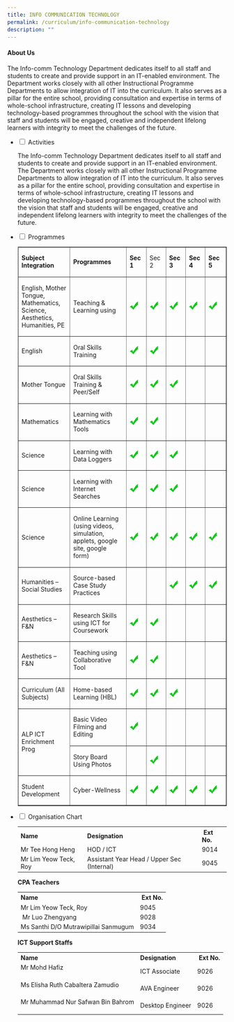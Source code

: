 ```yaml
---
title: INFO COMMUNICATION TECHNOLOGY
permalink: /curriculum/info-communication-technology
description: ""
---
```

<h4><strong>About Us</strong></h4>
<p>The Info-comm Technology Department dedicates itself to all staff and students to create and provide support in an IT-enabled environment. The Department works closely with all other Instructional Programme Departments to allow integration of IT into the curriculum. It also serves as a pillar for the entire school, providing consultation and expertise in terms of whole-school infrastructure, creating IT lessons and developing technology-based programmes throughout the school with the vision that staff and students will be engaged, creative and independent lifelong learners with integrity to meet the challenges of the future.</p>
<ul class="jekyllcodex_accordion">
<li><input id="accordion1" type="checkbox" /> <label for="accordion1">Activities</label>
<div>
<p>The Info-comm Technology Department dedicates itself to all staff and students to create and provide support in an IT-enabled environment. The Department works closely with all other Instructional Programme Departments to allow integration of IT into the curriculum. It also serves as a pillar for the entire school, providing consultation and expertise in terms of whole-school infrastructure, creating IT lessons and developing technology-based programmes throughout the school with the vision that staff and students will be engaged, creative and independent lifelong learners with integrity to meet the challenges of the future.</p>
</div>
</li>
<li><input id="accordion2" type="checkbox" /> <label for="accordion2">Programmes</label>
<div>
<table border="1" width="100%" cellspacing="0" cellpadding="0">
<tbody>
<tr>
<td width="172"><strong>Subject Integration</strong></td>
<td width="239"><strong>Programmes</strong></td>
<td width="54"><strong>Sec 1</strong></td>
<td width="52">
<p>Sec 2&nbsp;</p>
</td>
<td width="54"><strong>Sec 3</strong></td>
<td width="47"><strong>Sec 4</strong></td>
<td width="66"><strong>Sec 5</strong></td>
</tr>
<tr>
<td width="172">
<p>English, Mother Tongue, Mathematics, Science, Aesthetics, Humanities, PE</p>
</td>
<td width="239">
<p>Teaching &amp; Learning using</p>
</td>
<td width="54">
<p><img src="/images/tick.jpg" alt="tick" width="20" height="20" /></p>
</td>
<td width="52">
<p><img src="/images/tick.jpg" alt="tick" width="20" height="20" /></p>
</td>
<td width="54">
<p><img src="/images/tick.jpg" alt="tick" width="20" height="20" /></p>
</td>
<td width="47">
<p><img src="/images/tick.jpg" alt="tick" width="20" height="20" /></p>
</td>
<td width="66">
<p><img src="/images/tick.jpg" alt="tick" width="20" height="20" /></p>
</td>
</tr>
<tr>
<td width="172">
<p>English</p>
</td>
<td width="239">
<p>Oral Skills Training</p>
</td>
<td width="54">
<p><img src="/images/tick.jpg" alt="tick" width="20" height="20" /></p>
</td>
<td width="52">
<p><img src="/images/tick.jpg" alt="tick" width="20" height="20" /></p>
</td>
<td width="54">&nbsp;</td>
<td width="47">&nbsp;</td>
<td width="66">&nbsp;</td>
</tr>
<tr>
<td width="172">
<p>Mother Tongue </p>
</td>
<td width="239">
<p>Oral Skills Training &amp; Peer/Self</p>
</td>
<td width="54">
<p><img src="/images/tick.jpg" alt="tick" width="20" height="20" /></p>
</td>
<td width="52">
<p><img src="/images/tick.jpg" alt="tick" width="20" height="20" /></p>
</td>
<td width="54">
<p><img src="/images/tick.jpg" alt="tick" width="20" height="20" /></p>
</td>
<td width="47">&nbsp;</td>
<td width="66">&nbsp;</td>
</tr>
<tr>
<td width="172">
<p>Mathematics</p>
</td>
<td width="239">
<p>Learning with Mathematics Tools&nbsp;</p>
</td>
<td width="54">
<p><img src="/images/tick.jpg" alt="tick" width="20" height="20" /></p>
</td>
<td width="52">
<p><img src="/images/tick.jpg" alt="tick" width="20" height="20" /></p>
</td>
<td width="54">&nbsp;</td>
<td width="47">&nbsp;</td>
<td width="66">&nbsp;</td>
</tr>
<tr>
<td width="172" height="24">
<p>Science</p>
</td>
<td width="239">
<p>Learning with Data Loggers</p>
</td>
<td width="54">
<p><img src="/images/tick.jpg" alt="tick" width="20" height="20" /></p>
</td>
<td width="52">
<p><img src="/images/tick.jpg" alt="tick" width="20" height="20" /></p>
</td>
<td width="54">
<p><img src="/images/tick.jpg" alt="tick" width="20" height="20" /></p>
</td>
<td width="47">&nbsp;</td>
<td width="66">&nbsp;</td>
</tr>
<tr>
<td width="172" height="28">
<p>Science</p>
</td>
<td width="239">
<p>Learning with Internet Searches</p>
</td>
<td width="54">
<p><img src="/images/tick.jpg" alt="tick" width="20" height="20" /></p>
</td>
<td width="52">
<p><img src="/images/tick.jpg" alt="tick" width="20" height="20" /></p>
</td>
<td width="54">
<p><img src="/images/tick.jpg" alt="tick" width="20" height="20" /></p>
</td>
<td width="47">&nbsp;</td>
<td width="66">&nbsp;</td>
</tr>
<tr>
<td width="172">
<p>Science</p>
</td>
<td width="239">
<p>Online Learning <br />(using videos, simulation, applets, google site, google form)</p>
</td>
<td width="54">
<p><img src="/images/tick.jpg" alt="tick" width="20" height="20" /></p>
</td>
<td width="52">
<p><img src="/images/tick.jpg" alt="tick" width="20" height="20" /></p>
</td>
<td width="54">
<p><img src="/images/tick.jpg" alt="tick" width="20" height="20" /></p>
</td>
<td width="47">
<p><img src="/images/tick.jpg" alt="tick" width="20" height="20" /></p>
</td>
<td width="66">
<p><img src="/images/tick.jpg" alt="tick" width="20" height="20" /></p>
</td>
</tr>
<tr>
<td width="172">
<p>Humanities &ndash; <br />Social Studies</p>
</td>
<td width="239">
<p>Source-based Case Study Practices</p>
</td>
<td width="54">&nbsp;</td>
<td width="52">&nbsp;</td>
<td width="54">
<p><img src="/images/tick.jpg" alt="tick" width="20" height="20" /></p>
</td>
<td width="47">
<p><img src="/images/tick.jpg" alt="tick" width="20" height="20" /></p>
</td>
<td width="66">
<p><img src="/images/tick.jpg" alt="tick" width="20" height="20" /></p>
</td>
</tr>
<tr>
<td width="172">
<p>Aesthetics &ndash; F&amp;N</p>
</td>
<td width="239">
<p>Research Skills using ICT for Coursework</p>
</td>
<td width="54">
<p><img src="/images/tick.jpg" alt="tick" width="20" height="20" /></p>
</td>
<td width="52">
<p><img src="/images/tick.jpg" alt="tick" width="20" height="20" /></p>
</td>
<td width="54">&nbsp;</td>
<td width="47">&nbsp;</td>
<td width="66">&nbsp;</td>
</tr>
<tr>
<td width="172">
<p>Aesthetics &ndash; F&amp;N</p>
</td>
<td width="239">
<p>Teaching using Collaborative Tool</p>
</td>
<td width="54">
<p><img src="/images/tick.jpg" alt="tick" width="20" height="20" /></p>
</td>
<td width="52">
<p><img src="/images/tick.jpg" alt="tick" width="20" height="20" /></p>
</td>
<td width="54">&nbsp;</td>
<td width="47">&nbsp;</td>
<td width="66">&nbsp;</td>
</tr>
<tr>
<td width="172" height="29">
<p>Curriculum (All Subjects)</p>
</td>
<td width="239">
<p>Home-based Learning (HBL)</p>
</td>
<td width="54">
<p><img src="/images/tick.jpg" alt="tick" width="20" height="20" /></p>
</td>
<td width="52">
<p><img src="/images/tick.jpg" alt="tick" width="20" height="20" /></p>
</td>
<td width="54">
<p><img src="/images/tick.jpg" alt="tick" width="20" height="20" /></p>
</td>
<td width="47">&nbsp;</td>
<td width="66">&nbsp;</td>
</tr>
<tr>
<td rowspan="2" width="172">
<p>ALP ICT Enrichment Prog</p>
</td>
<td width="239" height="28">
<p>Basic Video Filming and Editing</p>
</td>
<td width="54">
<p><img src="/images/tick.jpg" alt="tick" width="20" height="20" /></p>
</td>
<td width="52">&nbsp;</td>
<td width="54">&nbsp;</td>
<td width="47">&nbsp;</td>
<td width="66">&nbsp;</td>
</tr>
<tr>
<td width="239" height="26">
<p>Story Board Using Photos</p>
</td>
<td width="54">&nbsp;</td>
<td width="52">
<p><img src="/images/tick.jpg" alt="tick" width="20" height="20" /></p>
</td>
<td width="54">&nbsp;</td>
<td width="47">&nbsp;</td>
<td width="66">&nbsp;</td>
</tr>
<tr>
<td width="172" height="31">
<p>Student Development</p>
</td>
<td width="239">
<p>Cyber-Wellness</p>
</td>
<td>
<p><img src="/images/tick.jpg" alt="tick" width="20" height="20" /></p>
</td>
<td>
<p><img src="/images/tick.jpg" alt="tick" width="20" height="20" /></p>
</td>
<td>
<p><img src="/images/tick.jpg" alt="tick" width="20" height="20" /></p>
</td>
<td width="47">
<p><img src="/images/tick.jpg" alt="tick" width="20" height="20" /></p>
</td>
<td width="66">
<p><img src="/images/tick.jpg" alt="tick" width="20" height="20" /></p>
</td>
</tr>
</tbody>
</table>
</div>
</li>
<li><input id="accordion3" type="checkbox" /> <label for="accordion3">Organisation Chart</label>
<div>
<table>
<tbody>
<tr>
<th>Name</th>
<th>Designation</th>
<th>&nbsp;Ext No.</th>
</tr>
<tr>
<td>Mr Tee Hong Heng&nbsp;</td>
<td>HOD / ICT</td>
<td>9014</td>
</tr>
<tr>
<td>Mr Lim Yeow Teck, Roy&nbsp;</td>
<td>Assistant Year Head / Upper Sec (Internal)</td>
<td>9045</td>
</tr>
</tbody>
</table>
<p><strong>CPA Teachers</strong></p>
<div>
<div>
<table>
<tbody>
<tr>
<th>Name</th>
<th>&nbsp;Ext No.</th>
</tr>
<tr>
<td>Mr Lim Yeow Teck, Roy&nbsp;</td>
<td>9045</td>
</tr>
<tr>
<td>&nbsp;Mr Luo Zhengyang</td>
<td>9028</td>
</tr>
<tr>
<td>Ms Santhi D/O Mutrawipillai Sanmugum</td>
<td>9034</td>
</tr>
</tbody>
</table>
</div>
<p><strong>ICT Support Staffs</strong></p>
<div>
<table>
<tbody>
<tr>
<th>Name</th>
<th>Designation</th>
<th>&nbsp;Ext No.</th>
</tr>
<tr>
<td>Mr Mohd Hafiz<br /><br /></td>
<td>ICT Associate</td>
<td>9026&nbsp;</td>
</tr>
<tr>
<td>Ms Elisha Ruth Cabaltera Zamudio&nbsp;<br /><br /></td>
<td>AVA Engineer</td>
<td>9026</td>
</tr>
<tr>
<td>Mr Muhammad Nur Safwan Bin Bahrom<br /><br /></td>
<td>Desktop Engineer</td>
<td>9026</td>
</tr>
</tbody>
</table>
</div>
</div>
</div>
</li>
</ul>